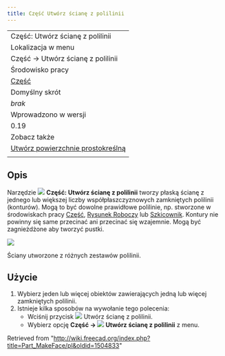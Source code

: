 ```yaml
---
title: Część Utwórz ścianę z polilinii
---
```

|  |
| --- |
| Część: Utwórz ścianę z polilinii |
| Lokalizacja w menu |
| Część → Utwórz ścianę z polilinii |
| Środowisko pracy |
| [Część](/Part_Workbench/pl "Part Workbench/pl") |
| Domyślny skrót |
| *brak* |
| Wprowadzono w wersji |
| 0.19 |
| Zobacz także |
| [Utwórz powierzchnie prostokreślną](/Part_RuledSurface/pl "Part RuledSurface/pl") |
|  |

## Opis

Narzędzie ![](/images/Part_MakeFace.svg) **Część: Utwórz ścianę z polilinii** tworzy płaską ścianę z jednego lub większej liczby współpłaszczyznowych zamkniętych polilinii (konturów). Mogą to być dowolne prawidłowe polilinie, np. stworzone w środowiskach pracy [Część](/Part_Workbench/pl "Part Workbench/pl"), [Rysunek Roboczy](/Draft_Workbench/pl "Draft Workbench/pl") lub [Szkicownik](/Sketcher_Workbench/pl "Sketcher Workbench/pl"). Kontury nie powinny się same przecinać ani przecinać się wzajemnie. Mogą być zagnieżdżone aby tworzyć pustki.

![](/images/Part_MakeFace-example.png)

Ściany utworzone z różnych zestawów polilinii.

## Użycie

1. Wybierz jeden lub więcej obiektów zawierających jedną lub więcej zamkniętych polilinii.
2. Istnieje kilka sposobów na wywołanie tego polecenia:
   * Wciśnij przycisk ![](/images/Part_MakeFace.svg) Utwórz ścianę z polilinii.
   * Wybierz opcję **Część → ![](/images/Part_MakeFace.svg) Utwórz ścianę z polilinii** z menu.

Retrieved from "<http://wiki.freecad.org/index.php?title=Part_MakeFace/pl&oldid=1504833>"